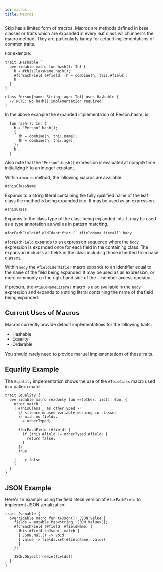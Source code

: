 ```yaml
---
id: macros
title: Macros
---
```


Skip has a limited form of macros. Macros are methods defined in base classes or traits which are expanded in every leaf class which inherits the macro method. They are particularly handy for default implementations of common traits.

For example:

```
trait .Hashable {
  overridable macro fun hash(): Int {
    h = #thisClassName.hash();
    #forEachField (#field) !h = combine(h, this.#field);
    h
  }
}

class Person{name: String, age: Int} uses Hashable {
  // NOTE: No hash() implementation required.
}
```

In the above example the expanded implementation of Person.hash() is:

```
  fun hash(): Int {
    h = "Person".hash();
    {
      !h = combine(h, this.name);
      !h = combine(h, this.age);
    };
    h
  }
```

Also note that the `"Person".hash()` expression is evaluated at compile time initializing `h` to an integer constant.

Within a `macro` method, the following macros are available:

`#thisClassName`

Expands to a string literal containing the fully qualified name of the leaf class the method is being expanded into. It may be used as an expression.

`#ThisClass`

Expands to the class type of the class being expanded into. It may be used as a type annotation as well as in pattern matching.

`#forEachField(#fieldIdentifier [, #fieldNameLiteral]) body`

`#forEachField` expands to an expression sequence where the `body` expression is expanded once for each field in the containing class. The expansion includes all fields in the class including those inherited from base classes.

Within `body` the `#fieldIdentifier` macro expands to an identifier equal to the name of the field being expanded. It may be used as an expression, or more commonly on the right hand side of the `.` member access operator.

If present, the `#fieldNameLiteral` macro is also available in the `body` expression and expands to a string literal containing the name of the field being expanded.

## Current Uses of Macros

Macros currently provide default implementations for the following traits:

- Hashable
- Equality
- Orderable

You should rarely need to provide manual implementations of these traits.

## Equality Example

The `Equality` implementation shows the use of the `#ThisClass` macro used in a pattern match:

```
trait Equality {
  overridable macro readonly fun ==(other: inst): Bool {
    other match {
    | #ThisClass _ as otherTyped ->
      // silence unused variable warning in classes
      // with no fields.
      _ = otherTyped;

      #forEachField (#field) {
        if (this.#field != otherTyped.#field) {
          return false;
        }
      };
      true

    | _ -> false
    }
  }
}
```

## JSON Example

Here's an example using the field literal version of `#forEachField` to implement JSON serialization:

```
trait Jsonable {
  overridable macro fun toJson(): JSON.Value {
    fields = mutable Map<String, JSON.Value>[];
    #forEachField (#field, #fieldName) {
      this.#field.toJson() match {
      | JSON.Null() -> void
      | value -> fields.set(#fieldName, value)
      }
    };

    JSON.Object(freeze(fields))
  }
}
```
